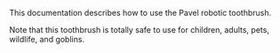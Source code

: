 This documentation describes how to use the Pavel robotic toothbrush. 

Note that this toothbrush is totally safe to use for children, adults, pets, wildlife, and goblins.
